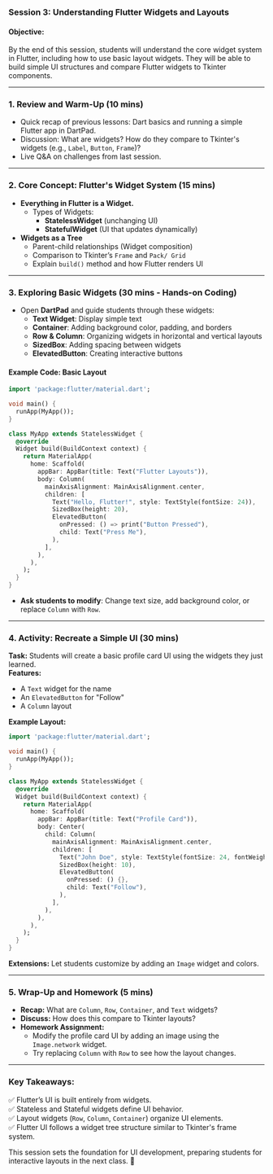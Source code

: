 ### **Session 3: Understanding Flutter Widgets and Layouts**  

#### **Objective:**  
By the end of this session, students will understand the core widget system in Flutter, including how to use basic layout widgets. They will be able to build simple UI structures and compare Flutter widgets to Tkinter components.  

---

### **1. Review and Warm-Up (10 mins)**  
- Quick recap of previous lessons: Dart basics and running a simple Flutter app in DartPad.  
- Discussion: What are widgets? How do they compare to Tkinter's widgets (e.g., `Label`, `Button`, `Frame`)?  
- Live Q&A on challenges from last session.  

---

### **2. Core Concept: Flutter's Widget System (15 mins)**  
- **Everything in Flutter is a Widget.**  
  - Types of Widgets:  
    - **StatelessWidget** (unchanging UI)  
    - **StatefulWidget** (UI that updates dynamically)  
- **Widgets as a Tree**  
  - Parent-child relationships (Widget composition)  
  - Comparison to Tkinter’s `Frame` and `Pack/ Grid`  
  - Explain `build()` method and how Flutter renders UI  

---

### **3. Exploring Basic Widgets (30 mins - Hands-on Coding)**  
- Open **DartPad** and guide students through these widgets:  
  - **Text Widget**: Display simple text  
  - **Container**: Adding background color, padding, and borders  
  - **Row & Column**: Organizing widgets in horizontal and vertical layouts  
  - **SizedBox**: Adding spacing between widgets  
  - **ElevatedButton**: Creating interactive buttons  

#### **Example Code: Basic Layout**
```dart
import 'package:flutter/material.dart';

void main() {
  runApp(MyApp());
}

class MyApp extends StatelessWidget {
  @override
  Widget build(BuildContext context) {
    return MaterialApp(
      home: Scaffold(
        appBar: AppBar(title: Text("Flutter Layouts")),
        body: Column(
          mainAxisAlignment: MainAxisAlignment.center,
          children: [
            Text("Hello, Flutter!", style: TextStyle(fontSize: 24)),
            SizedBox(height: 20),
            ElevatedButton(
              onPressed: () => print("Button Pressed"),
              child: Text("Press Me"),
            ),
          ],
        ),
      ),
    );
  }
}
```
- **Ask students to modify**: Change text size, add background color, or replace `Column` with `Row`.  

---

### **4. Activity: Recreate a Simple UI (30 mins)**  
**Task:** Students will create a basic profile card UI using the widgets they just learned.  
**Features:**  
- A `Text` widget for the name  
- An `ElevatedButton` for "Follow"  
- A `Column` layout  

**Example Layout:**  
```dart
import 'package:flutter/material.dart';

void main() {
  runApp(MyApp());
}

class MyApp extends StatelessWidget {
  @override
  Widget build(BuildContext context) {
    return MaterialApp(
      home: Scaffold(
        appBar: AppBar(title: Text("Profile Card")),
        body: Center(
          child: Column(
            mainAxisAlignment: MainAxisAlignment.center,
            children: [
              Text("John Doe", style: TextStyle(fontSize: 24, fontWeight: FontWeight.bold)),
              SizedBox(height: 10),
              ElevatedButton(
                onPressed: () {},
                child: Text("Follow"),
              ),
            ],
          ),
        ),
      ),
    );
  }
}
```
**Extensions:** Let students customize by adding an `Image` widget and colors.  

---

### **5. Wrap-Up and Homework (5 mins)**  
- **Recap:** What are `Column`, `Row`, `Container`, and `Text` widgets?  
- **Discuss:** How does this compare to Tkinter layouts?  
- **Homework Assignment:**  
  - Modify the profile card UI by adding an image using the `Image.network` widget.  
  - Try replacing `Column` with `Row` to see how the layout changes.  

---

### **Key Takeaways:**  
✅ Flutter’s UI is built entirely from widgets.  
✅ Stateless and Stateful widgets define UI behavior.  
✅ Layout widgets (`Row`, `Column`, `Container`) organize UI elements.  
✅ Flutter UI follows a widget tree structure similar to Tkinter's frame system.  

This session sets the foundation for UI development, preparing students for interactive layouts in the next class. 🚀
